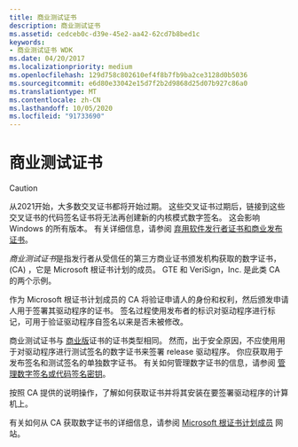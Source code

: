 ```yaml
---
title: 商业测试证书
description: 商业测试证书
ms.assetid: cedceb0c-d39e-45e2-aa42-62cd7b8bed1c
keywords:
- 商业测试证书 WDK
ms.date: 04/20/2017
ms.localizationpriority: medium
ms.openlocfilehash: 129d758c802610ef4f8b7fb9ba2ce3128d0b5036
ms.sourcegitcommit: e6d80e33042e15d7f2b2d9868d25d07b927c86a0
ms.translationtype: MT
ms.contentlocale: zh-CN
ms.lasthandoff: 10/05/2020
ms.locfileid: "91733690"
---
```

# <a name="commercial-test-certificate"></a>商业测试证书

 > [!CAUTION] 
 > 从2021开始，大多数交叉证书都将开始过期。 这些交叉证书过期后，链接到这些交叉证书的代码签名证书将无法再创建新的内核模式数字签名。 这会影响 Windows 的所有版本。 有关详细信息，请参阅 [弃用软件发行者证书和商业发布证书](deprecation-of-software-publisher-certificates-and-commercial-release-certificates.md)。
 
*商业测试证书*是指发行者从受信任的第三方商业证书颁发机构获取的数字证书， (CA) ，它是 Microsoft 根证书计划的成员。 GTE 和 VeriSign，Inc. 是此类 CA 的两个示例。

作为 Microsoft 根证书计划成员的 CA 将验证申请人的身份和权利，然后颁发申请人用于签署其驱动程序的证书。 签名过程使用发布者的标识对驱动程序进行标记，可用于验证驱动程序自签名以来是否未被修改。

商业测试证书与 [商业版](commercial-release-certificate.md)证书的证书类型相同。 然而，出于安全原因，不应使用用于对驱动程序进行测试签名的数字证书来签署 release 驱动程序。 你应获取用于发布签名和测试签名的单独数字证书。 有关如何管理数字证书的信息，请参阅 [管理数字签名或代码签名密钥](managing-the-digital-signature-or-code-signing-keys.md)。

按照 CA 提供的说明操作，了解如何获取证书并将其安装在要签署驱动程序的计算机上。

有关如何从 CA 获取数字证书的详细信息，请参阅 [Microsoft 根证书计划成员](/previous-versions/ms995347(v=msdn.10)) 网站。

 

